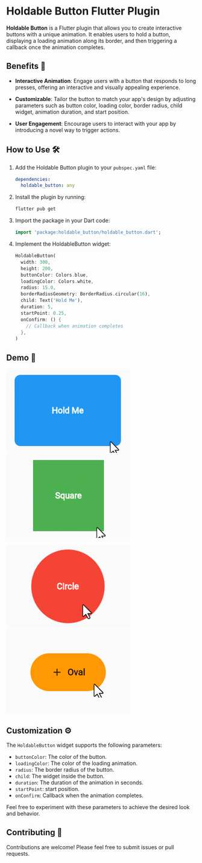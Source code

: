 # Holdable Button Flutter Plugin

**Holdable Button** is a Flutter plugin that allows you to create interactive buttons with a unique animation. It enables users to hold a button, displaying a loading animation along its border, and then triggering a callback once the animation completes.

## Benefits 🚀

- **Interactive Animation**: Engage users with a button that responds to long presses, offering an interactive and visually appealing experience.

- **Customizable**: Tailor the button to match your app's design by adjusting parameters such as button color, loading color, border radius, child widget, animation duration, and start position.

- **User Engagement**: Encourage users to interact with your app by introducing a novel way to trigger actions.

## How to Use 🛠️

1. Add the Holdable Button plugin to your `pubspec.yaml` file:

    ```yaml
    dependencies:
      holdable_button: any
    ```

2. Install the plugin by running:

    ```bash
    flutter pub get
    ```

3. Import the package in your Dart code:

    ```dart
    import 'package:holdable_button/holdable_button.dart';
    ```

4. Implement the HoldableButton widget:

    ```dart
    HoldableButton(
      width: 300,
      height: 200,
      buttonColor: Colors.blue,
      loadingColor: Colors.white,
      radius: 15.0,
      borderRadiusGeometry: BorderRadius.circular(16),
      child: Text('Hold Me'),
      duration: 5,
      startPoint: 0.25,
      onConfirm: () {
        // Callback when animation completes
      },
    )
    ```

## Demo 🎥

![Holdable Button Demo 1](https://github.com/MahdiGharooni/holdable_button/blob/dev/assets/gifs/rectangle.gif)   ![Holdable Button Demo 2](https://github.com/MahdiGharooni/holdable_button/blob/dev/assets/gifs/square.gif)



![Holdable Button Demo 3](https://github.com/MahdiGharooni/holdable_button/blob/dev/assets/gifs/circle.gif)   ![Holdable Button Demo 4](https://github.com/MahdiGharooni/holdable_button/blob/dev/assets/gifs/oval.gif)




## Customization ⚙️

The `HoldableButton` widget supports the following parameters:

- `buttonColor`: The color of the button.
- `loadingColor`: The color of the loading animation.
- `radius`: The border radius of the button.
- `child`: The widget inside the button.
- `duration`: The duration of the animation in seconds.
- `startPoint`: start position.
- `onConfirm`: Callback when the animation completes.

Feel free to experiment with these parameters to achieve the desired look and behavior.

## Contributing 🤝

Contributions are welcome! Please feel free to submit issues or pull requests.

